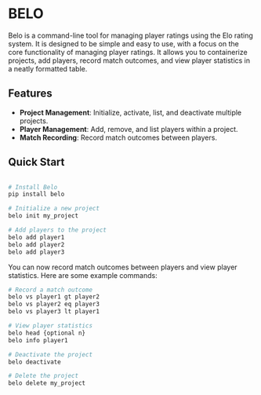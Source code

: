 # BELO

Belo is a command-line tool for managing player ratings using the Elo rating system. It is designed to be simple and easy to use, with a focus on the core functionality of managing player ratings. It allows you to containerize projects, add players, record match outcomes, and view player statistics in a neatly formatted table.

## Features


- **Project Management**: Initialize, activate, list, and deactivate multiple projects.
- **Player Management**: Add, remove, and list players within a project.
- **Match Recording**: Record match outcomes between players.

## Quick Start

```bash

# Install Belo
pip install belo

# Initialize a new project
belo init my_project

# Add players to the project
belo add player1
belo add player2
belo add player3
```

You can now record match outcomes between players and view player statistics. Here are some example commands:


```bash
# Record a match outcome
belo vs player1 gt player2
belo vs player2 eq player3
belo vs player3 lt player1

# View player statistics
belo head {optional n}
belo info player1

# Deactivate the project
belo deactivate

# Delete the project
belo delete my_project
```